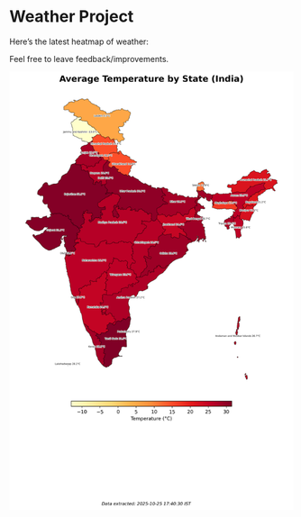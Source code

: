 # Weather Project

Here’s the latest heatmap of weather:

Feel free to leave feedback/improvements.

![India Heatmap](docs/assets/india_heatmap.png?v=FCBE39)
